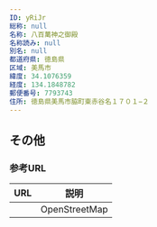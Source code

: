 ```yaml
---
ID: yRiJr
総称: null
名称: 八百萬神之御殿
名称読み: null
別名: null
都道府県: 徳島県
区域: 美馬市
緯度: 34.1076359
経度: 134.1848782
郵便番号: 7793743
住所: 徳島県美馬市脇町東赤谷名１７０１−２
---
```


## その他

### 参考URL

| URL | 説明          |
| --- | ------------- |
|     | OpenStreetMap |
